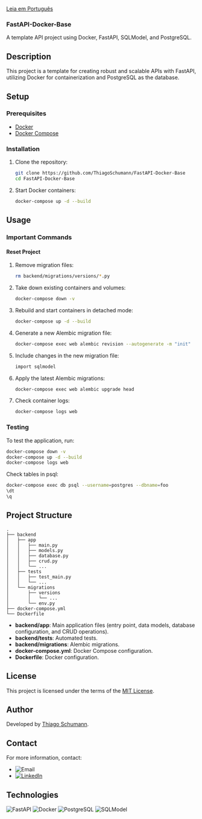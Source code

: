 [Leia em Português](README.pt-br.md)

### FastAPI-Docker-Base

A template API project using Docker, FastAPI, SQLModel, and PostgreSQL.

## Description

This project is a template for creating robust and scalable APIs with FastAPI, utilizing Docker for containerization and PostgreSQL as the database.

## Setup

### Prerequisites

- [Docker](https://www.docker.com/)
- [Docker Compose](https://docs.docker.com/compose/)

### Installation

1. Clone the repository:
   ```bash
   git clone https://github.com/ThiagoSchumann/FastAPI-Docker-Base
   cd FastAPI-Docker-Base
   ```

2. Start Docker containers:
   ```bash
   docker-compose up -d --build
   ```

## Usage

### Important Commands

#### Reset Project

1. Remove migration files:
   ```bash
   rm backend/migrations/versions/*.py
   ```

2. Take down existing containers and volumes:
   ```bash
   docker-compose down -v
   ```

3. Rebuild and start containers in detached mode:
   ```bash
   docker-compose up -d --build
   ```

4. Generate a new Alembic migration file:
   ```bash
   docker-compose exec web alembic revision --autogenerate -m "init"
   ```

5. Include changes in the new migration file:
   ```bash
   import sqlmodel
   ```

6. Apply the latest Alembic migrations:
   ```bash
   docker-compose exec web alembic upgrade head
   ```

7. Check container logs:
   ```bash
   docker-compose logs web
   ```

### Testing

To test the application, run:
```bash
docker-compose down -v
docker-compose up -d --build
docker-compose logs web
```

Check tables in psql:
```bash
docker-compose exec db psql --username=postgres --dbname=foo
\dt
\q
```

## Project Structure

```plaintext
.
├── backend
│   ├── app
│   │   ├── main.py
│   │   ├── models.py
│   │   ├── database.py
│   │   ├── crud.py
│   │   └── ...
│   ├── tests
│   │   ├── test_main.py
│   │   └── ...
│   └── migrations
│       ├── versions
│       │   └── ...
│       └── env.py
├── docker-compose.yml
└── Dockerfile
```

- **backend/app**: Main application files (entry point, data models, database configuration, and CRUD operations).
- **backend/tests**: Automated tests.
- **backend/migrations**: Alembic migrations.
- **docker-compose.yml**: Docker Compose configuration.
- **Dockerfile**: Docker configuration.

## License

This project is licensed under the terms of the [MIT License](LICENSE).

## Author

Developed by [Thiago Schumann](https://github.com/ThiagoSchumann).

## Contact

For more information, contact:
- ![Email](https://img.shields.io/badge/Email-thiagoarturschumann@gmail.com-red?style=flat&logo=gmail&logoColor=white)
- [![LinkedIn](https://img.shields.io/badge/LinkedIn-thiagoschumann-blue?style=flat&logo=linkedin&logoColor=white)](https://www.linkedin.com/in/thiagoschumann/)

## Technologies

![FastAPI](https://img.shields.io/badge/FastAPI-005571?style=flat&logo=fastapi)
![Docker](https://img.shields.io/badge/Docker-2496ED?style=flat&logo=docker&logoColor=white)
![PostgreSQL](https://img.shields.io/badge/PostgreSQL-336791?style=flat&logo=postgresql&logoColor=white)
![SQLModel](https://img.shields.io/badge/SQLModel-2496ED?style=flat&logo=sqlalchemy&logoColor=white)